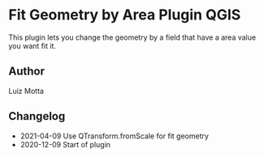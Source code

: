 # Fit Geometry by Area Plugin QGIS

This plugin lets you change the geometry by a field that have a area value you want fit it.

## Author
Luiz Motta

## Changelog
- 2021-04-09
Use QTransform.fromScale for fit geometry
- 2020-12-09
Start of plugin
